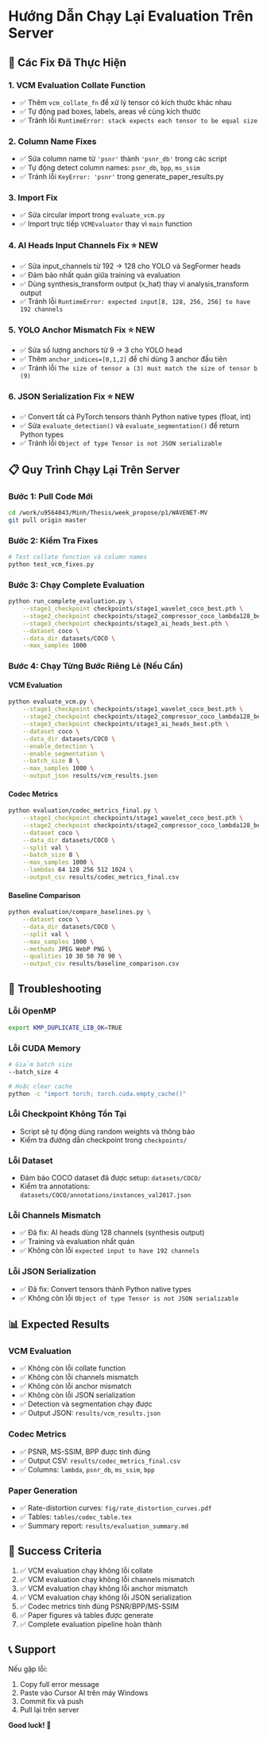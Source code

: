 # Hướng Dẫn Chạy Lại Evaluation Trên Server

## 🚀 Các Fix Đã Thực Hiện

### 1. **VCM Evaluation Collate Function**
- ✅ Thêm `vcm_collate_fn` để xử lý tensor có kích thước khác nhau
- ✅ Tự động pad boxes, labels, areas về cùng kích thước
- ✅ Tránh lỗi `RuntimeError: stack expects each tensor to be equal size`

### 2. **Column Name Fixes**
- ✅ Sửa column name từ `'psnr'` thành `'psnr_db'` trong các script
- ✅ Tự động detect column names: `psnr_db`, `bpp`, `ms_ssim`
- ✅ Tránh lỗi `KeyError: 'psnr'` trong generate_paper_results.py

### 3. **Import Fix**
- ✅ Sửa circular import trong `evaluate_vcm.py`
- ✅ Import trực tiếp `VCMEvaluator` thay vì `main` function

### 4. **AI Heads Input Channels Fix** ⭐ NEW
- ✅ Sửa input_channels từ 192 → 128 cho YOLO và SegFormer heads
- ✅ Đảm bảo nhất quán giữa training và evaluation
- ✅ Dùng synthesis_transform output (x_hat) thay vì analysis_transform output
- ✅ Tránh lỗi `RuntimeError: expected input[8, 128, 256, 256] to have 192 channels`

### 5. **YOLO Anchor Mismatch Fix** ⭐ NEW
- ✅ Sửa số lượng anchors từ 9 → 3 cho YOLO head
- ✅ Thêm `anchor_indices=[0,1,2]` để chỉ dùng 3 anchor đầu tiên
- ✅ Tránh lỗi `The size of tensor a (3) must match the size of tensor b (9)`

### 6. **JSON Serialization Fix** ⭐ NEW
- ✅ Convert tất cả PyTorch tensors thành Python native types (float, int)
- ✅ Sửa `evaluate_detection()` và `evaluate_segmentation()` để return Python types
- ✅ Tránh lỗi `Object of type Tensor is not JSON serializable`

## 📋 Quy Trình Chạy Lại Trên Server

### Bước 1: Pull Code Mới
```bash
cd /work/u9564043/Minh/Thesis/week_propose/p1/WAVENET-MV
git pull origin master
```

### Bước 2: Kiểm Tra Fixes
```bash
# Test collate function và column names
python test_vcm_fixes.py
```

### Bước 3: Chạy Complete Evaluation
```bash
python run_complete_evaluation.py \
    --stage1_checkpoint checkpoints/stage1_wavelet_coco_best.pth \
    --stage2_checkpoint checkpoints/stage2_compressor_coco_lambda128_best.pth \
    --stage3_checkpoint checkpoints/stage3_ai_heads_best.pth \
    --dataset coco \
    --data_dir datasets/COCO \
    --max_samples 1000
```

### Bước 4: Chạy Từng Bước Riêng Lẻ (Nếu Cần)

#### VCM Evaluation
```bash
python evaluate_vcm.py \
    --stage1_checkpoint checkpoints/stage1_wavelet_coco_best.pth \
    --stage2_checkpoint checkpoints/stage2_compressor_coco_lambda128_best.pth \
    --stage3_checkpoint checkpoints/stage3_ai_heads_best.pth \
    --dataset coco \
    --data_dir datasets/COCO \
    --enable_detection \
    --enable_segmentation \
    --batch_size 8 \
    --max_samples 1000 \
    --output_json results/vcm_results.json
```

#### Codec Metrics
```bash
python evaluation/codec_metrics_final.py \
    --stage1_checkpoint checkpoints/stage1_wavelet_coco_best.pth \
    --stage2_checkpoint checkpoints/stage2_compressor_coco_lambda128_best.pth \
    --dataset coco \
    --data_dir datasets/COCO \
    --split val \
    --batch_size 8 \
    --max_samples 1000 \
    --lambdas 64 128 256 512 1024 \
    --output_csv results/codec_metrics_final.csv
```

#### Baseline Comparison
```bash
python evaluation/compare_baselines.py \
    --dataset coco \
    --data_dir datasets/COCO \
    --split val \
    --max_samples 1000 \
    --methods JPEG WebP PNG \
    --qualities 10 30 50 70 90 \
    --output_csv results/baseline_comparison.csv
```

## 🔧 Troubleshooting

### Lỗi OpenMP
```bash
export KMP_DUPLICATE_LIB_OK=TRUE
```

### Lỗi CUDA Memory
```bash
# Giảm batch size
--batch_size 4

# Hoặc clear cache
python -c "import torch; torch.cuda.empty_cache()"
```

### Lỗi Checkpoint Không Tồn Tại
- Script sẽ tự động dùng random weights và thông báo
- Kiểm tra đường dẫn checkpoint trong `checkpoints/`

### Lỗi Dataset
- Đảm bảo COCO dataset đã được setup: `datasets/COCO/`
- Kiểm tra annotations: `datasets/COCO/annotations/instances_val2017.json`

### Lỗi Channels Mismatch
- ✅ Đã fix: AI heads dùng 128 channels (synthesis output)
- ✅ Training và evaluation nhất quán
- ✅ Không còn lỗi `expected input to have 192 channels`

### Lỗi JSON Serialization
- ✅ Đã fix: Convert tensors thành Python native types
- ✅ Không còn lỗi `Object of type Tensor is not JSON serializable`

## 📊 Expected Results

### VCM Evaluation
- ✅ Không còn lỗi collate function
- ✅ Không còn lỗi channels mismatch
- ✅ Không còn lỗi anchor mismatch
- ✅ Không còn lỗi JSON serialization
- ✅ Detection và segmentation chạy được
- ✅ Output JSON: `results/vcm_results.json`

### Codec Metrics
- ✅ PSNR, MS-SSIM, BPP được tính đúng
- ✅ Output CSV: `results/codec_metrics_final.csv`
- ✅ Columns: `lambda`, `psnr_db`, `ms_ssim`, `bpp`

### Paper Generation
- ✅ Rate-distortion curves: `fig/rate_distortion_curves.pdf`
- ✅ Tables: `tables/codec_table.tex`
- ✅ Summary report: `results/evaluation_summary.md`

## 🎯 Success Criteria

1. ✅ VCM evaluation chạy không lỗi collate
2. ✅ VCM evaluation chạy không lỗi channels mismatch
3. ✅ VCM evaluation chạy không lỗi anchor mismatch
4. ✅ VCM evaluation chạy không lỗi JSON serialization
5. ✅ Codec metrics tính đúng PSNR/BPP/MS-SSIM
6. ✅ Paper figures và tables được generate
7. ✅ Complete evaluation pipeline hoàn thành

## 📞 Support

Nếu gặp lỗi:
1. Copy full error message
2. Paste vào Cursor AI trên máy Windows
3. Commit fix và push
4. Pull lại trên server

**Good luck! 🚀**